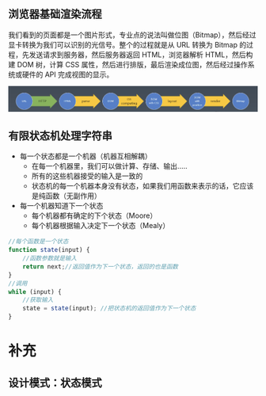 ## 浏览器基础渲染流程

我们看到的页面都是一个图片形式，专业点的说法叫做位图（Bitmap），然后经过显卡转换为我们可以识别的光信号。整个的过程就是从 URL 转换为 Bitmap 的过程，先发送请求到服务器，然后服务器返回 HTML，浏览器解析 HTML，然后构建 DOM 树，计算 CSS 属性，然后进行排版，最后渲染成位图，然后经过操作系统或硬件的 API 完成视图的显示。

![浏览器基础渲染流程示例图片](https://github.com/lujiajian1/Frontend-09-Template/blob/main/Week_08/img/%E6%B5%8F%E8%A7%88%E5%99%A8%E5%9F%BA%E7%A1%80%E6%B8%B2%E6%9F%93%E6%B5%81%E7%A8%8B.png)

## 有限状态机处理字符串

* 每一个状态都是一个机器（机器互相解耦）
    * 在每一个机器里，我们可以做计算、存储、输出.....
    * 所有的这些机器接受的输入是一致的
    * 状态机的每一个机器本身没有状态，如果我们用函数来表示的话，它应该是纯函数（无副作用）
* 每一个机器知道下一个状态
    * 每个机器都有确定的下个状态（Moore）
    * 每个机器根据输入决定下一个状态（Mealy）

```js
//每个函数是一个状态
function state(input) {
    //函数参数就是输入
    return next;//返回值作为下一个状态，返回的也是函数
}
//调用
while (input) {
    //获取输入
    state = state(input); //把状态机的返回值作为下一个状态
}
```

# 补充

## 设计模式：状态模式